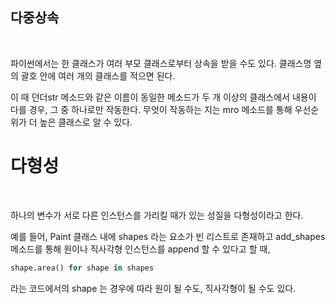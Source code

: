 ## 다중상속
<br>

파이썬에서는 한 클래스가 여러 부모 클래스로부터 상속을 받을 수도 있다. 클래스명 옆의 괄호 안에 여러 개의 클래스를 적으면 된다.

이 때 던더str 메소드와 같은 이름이 동일한 메소드가 두 개 이상의 클래스에서 내용이 다를 경우, 그 중 하나로만 작동한다. 무엇이 작동하는 지는 mro 메소드를 통해 우선순위가 더 높은 클래스로 알 수 있다.
<br>

# 다형성
<br>

하나의 변수가 서로 다른 인스턴스를 가리킬 때가 있는 성질을 다형성이라고 한다.

예를 들어, Paint 클래스 내에 shapes 라는 요소가 빈 리스트로 존재하고 add_shapes 메소드를 통해 원이나 직사각형 인스턴스를 append 할 수 있다고 할 때, 
```python
shape.area() for shape in shapes
```
라는 코드에서의 shape 는 경우에 따라 원이 될 수도, 직사각형이 될 수도 있다.

